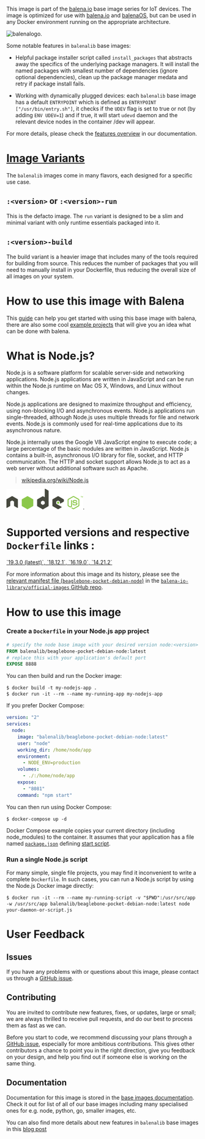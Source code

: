 <!-- THIS IS AUTO-GENERATED CONTENT. DO NOT MANUALLY EDIT. -->

This image is part of the [balena.io][balena] base image series for IoT devices. The image is optimized for use with [balena.io][balena] and [balenaOS][balena-os], but can be used in any Docker environment running on the appropriate architecture.

![balenalogo](https://avatars2.githubusercontent.com/u/6157842?s=200&v=4).

Some notable features in `balenalib` base images:

- Helpful package installer script called `install_packages` that abstracts away the specifics of the underlying package managers. It will install the named packages with smallest number of dependencies (ignore optional dependencies), clean up the package manager medata and retry if package install fails.

- Working with dynamically plugged devices: each `balenalib` base image has a default `ENTRYPOINT` which is defined as `ENTRYPOINT ["/usr/bin/entry.sh"]`, it checks if the `UDEV` flag is set to true or not (by adding `ENV UDEV=1`) and if true, it will start `udevd` daemon and the relevant device nodes in the container /dev will appear.

For more details, please check the [features overview](https://www.balena.io/docs/reference/base-images/base-images/#features-overview) in our documentation.

# [Image Variants][variants]

The `balenalib` images come in many flavors, each designed for a specific use case.

## `:<version>` or `:<version>-run`

This is the defacto image. The `run` variant is designed to be a slim and minimal variant with only runtime essentials packaged into it.

## `:<version>-build`

The build variant is a heavier image that includes many of the tools required for building from source. This reduces the number of packages that you will need to manually install in your Dockerfile, thus reducing the overall size of all images on your system.

[variants]: https://www.balena.io/docs/reference/base-images/base-images/#run-vs-build?ref=dockerhub

# How to use this image with Balena

This [guide][getting-started] can help you get started with using this base image with balena, there are also some cool [example projects][example-projects] that will give you an idea what can be done with balena.

# What is Node.js?

Node.js is a software platform for scalable server-side and networking applications. Node.js applications are written in JavaScript and can be run within the Node.js runtime on Mac OS X, Windows, and Linux without changes.

Node.js applications are designed to maximize throughput and efficiency, using non-blocking I/O and asynchronous events. Node.js applications run single-threaded, although Node.js uses multiple threads for file and network events. Node.js is commonly used for real-time applications due to its asynchronous nature.

Node.js internally uses the Google V8 JavaScript engine to execute code; a large percentage of the basic modules are written in JavaScript. Node.js contains a built-in, asynchronous I/O library for file, socket, and HTTP communication. The HTTP and socket support allows Node.js to act as a web server without additional software such as Apache.

> [wikipedia.org/wiki/Node.js](https://en.wikipedia.org/wiki/Node.js)

![logo](https://raw.githubusercontent.com/docker-library/docs/01c12653951b2fe592c1f93a13b4e289ada0e3a1/node/logo.png).

# Supported versions and respective `Dockerfile` links :

[&#x60;19.3.0 (latest)&#x60;, &#x60;18.12.1&#x60;, &#x60;16.19.0&#x60;, &#x60;14.21.2&#x60;](https://github.com/balena-io-library/base-images/tree/master/balena-base-images/node/beaglebone-pocket/debian/)

For more information about this image and its history, please see the [relevant manifest file (`beaglebone-pocket-debian-node`)](https://github.com/balena-io-library/official-images/blob/master/library/beaglebone-pocket-debian-node) in the [`balena-io-library/official-images` GitHub repo](https://github.com/balena-io-library/official-images).

# How to use this image

### Create a `Dockerfile` in your Node.js app project

```dockerfile
# specify the node base image with your desired version node:<version>
FROM balenalib/beaglebone-pocket-debian-node:latest
# replace this with your application's default port
EXPOSE 8888
```

You can then build and run the Docker image:

```console
$ docker build -t my-nodejs-app .
$ docker run -it --rm --name my-running-app my-nodejs-app
```

If you prefer Docker Compose:

```yml
version: "2"
services:
  node:
    image: "balenalib/beaglebone-pocket-debian-node:latest"
    user: "node"
    working_dir: /home/node/app
    environment:
      - NODE_ENV=production
    volumes:
      - ./:/home/node/app
    expose:
      - "8081"
    command: "npm start"
```

You can then run using Docker Compose:

```console
$ docker-compose up -d
```

Docker Compose example copies your current directory (including node_modules) to the container.
It assumes that your application has a file named [`package.json`](https://docs.npmjs.com/files/package.json)
defining [start script](https://docs.npmjs.com/misc/scripts#default-values).

### Run a single Node.js script

For many simple, single file projects, you may find it inconvenient to write a
complete `Dockerfile`. In such cases, you can run a Node.js script by using the
Node.js Docker image directly:

```console
$ docker run -it --rm --name my-running-script -v "$PWD":/usr/src/app -w /usr/src/app balenalib/beaglebone-pocket-debian-node:latest node your-daemon-or-script.js
```

[example-projects]: https://www.balena.io/docs/learn/getting-started/beaglebone-pocket/nodejs/#example-projects?ref=dockerhub
[getting-started]: https://www.balena.io/docs/learn/getting-started/beaglebone-pocket/nodejs/?ref=dockerhub

# User Feedback

## Issues

If you have any problems with or questions about this image, please contact us through a [GitHub issue](https://github.com/balena-io-library/base-images/issues).

## Contributing

You are invited to contribute new features, fixes, or updates, large or small; we are always thrilled to receive pull requests, and do our best to process them as fast as we can.

Before you start to code, we recommend discussing your plans through a [GitHub issue](https://github.com/balena-io-library/base-images/issues), especially for more ambitious contributions. This gives other contributors a chance to point you in the right direction, give you feedback on your design, and help you find out if someone else is working on the same thing.

## Documentation

Documentation for this image is stored in the [base images documentation][docs]. Check it out for list of all of our base images including many specialised ones for e.g. node, python, go, smaller images, etc.

You can also find more details about new features in `balenalib` base images in this [blog post][migration-docs]

[docs]: https://www.balena.io/docs/reference/base-images/base-images/#balena-base-images?ref=dockerhub
[variants]: https://www.balena.io/docs/reference/base-images/base-images/#run-vs-build?ref=dockerhub
[migration-docs]: https://www.balena.io/blog/new-year-new-balena-base-images/?ref=dockerhub
[balena]: https://balena.io/?ref=dockerhub
[balena-os]: https://www.balena.io/os/?ref=dockerhub